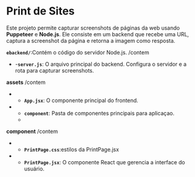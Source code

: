 # Print de Sites

Este projeto permite capturar screenshots de páginas da web usando **Puppeteer** e **Node.js**. Ele consiste em um backend que recebe uma URL, captura a screenshot da página e retorna a imagem como resposta.

**`ebackend/`**:Contém o código do servidor Node.js.
   /contem
- -**`server.js`**: O arquivo principal do backend. Configura o servidor e a rota para capturar screenshots.
  
**assets**
   /contem
  - - **`App.jsx`**: O componente principal do frontend.
  - - **`component`**: Pasta de componentes principais para aplicaçao.
    - 
**component**
   /contem
- - **`PrintPage.css`**:estilos da PrintPage.jsx
- - **`PrintPage.jsx`**: O componente React que gerencia a interface do usuário.
  

